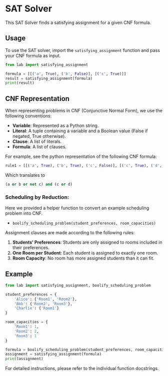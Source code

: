 # SAT Solver

This SAT Solver finds a satisfying assignment for a given CNF formula.

## Usage

To use the SAT solver, import the `satisfying_assignment` function and pass your CNF formula as input.

```python
from lab import satisfying_assignment

formula = [[('a', True), ('b', False)], [('c', True)]]
result = satisfying_assignment(formula)
print(result)
```

## CNF Representation

When representing problems in CNF (Conjunctive Normal Form), we use the following conventions:

- **Variable**: Represented as a Python string.
- **Literal**: A tuple containing a variable and a Boolean value (False if negated, True otherwise).
- **Clause**: A list of literals.
- **Formula**: A list of clauses.

For example, see the python representation of the following CNF formula:

```python
rule1 = [[('a', True), ('b', True), ('c', False)], [('c', True), ('d', True)]]
```

Which translates to
```python
(a or b or not c) and (c or d)
```

### Scheduling by Reduction:
Here we provided a helper function to convert an example scheduling problem into CNF.
- `boolify_scheduling_problem(student_preferences, room_capacities)`

Assignment clauses are made according to the following rules:

1. **Students' Preferences**: Students are only assigned to rooms included in their preferences.
2. **One Room per Student**: Each student is assigned to exactly one room.
3. **Room Capacity**: No room has more assigned students than it can fit.

## Example

```python
from lab import satisfying_assignment, boolify_scheduling_problem

student_preferences = {
    'Alice': {'Room1', 'Room2'},
    'Bob': {'Room2', 'Room3'},
    'Charlie': {'Room1'}
}

room_capacities = {
    'Room1': 1,
    'Room2': 2,
    'Room3': 1
}

formula = boolify_scheduling_problem(student_preferences, room_capacities)
assignment = satisfying_assignment(formula)
print(assignment)
```

For detailed instructions, please refer to the individual function docstrings.
